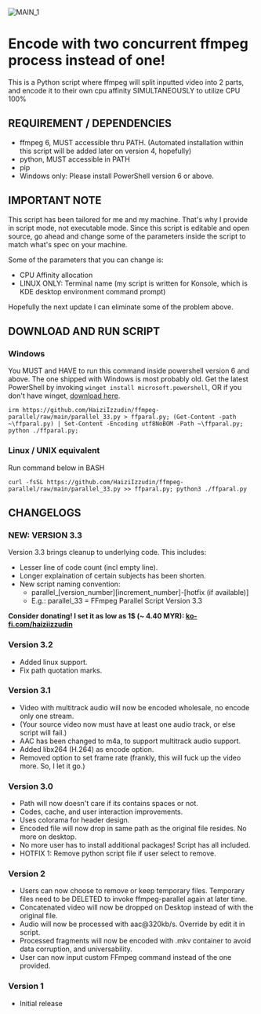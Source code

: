 ![MAIN_1](https://user-images.githubusercontent.com/79714350/215285318-486b5db3-a3bf-479b-af53-0f8160533f8c.gif)



# Encode with two concurrent ffmpeg process instead of one!
This is a Python script where ffmpeg will split inputted video into 2 parts, and encode it to their own cpu affinity SIMULTANEOUSLY to utilize CPU 100%

## REQUIREMENT / DEPENDENCIES
- ffmpeg 6, MUST accessible thru PATH. (Automated installation within this script will be added later on version 4, hopefully)
- python, MUST accessible in PATH
- pip
- Windows only: Please install PowerShell version 6 or above.

## IMPORTANT NOTE
This script has been tailored for me and my machine. That's why I provide in script mode, not executable mode. Since this script is editable and open source, go ahead and change some of the parameters inside the script to match what's spec on your machine.

Some of the parameters that you can change is:
  - CPU Affinity allocation
  - LINUX ONLY: Terminal name (my script is written for Konsole, which is KDE desktop environment command prompt)
  
Hopefully the next update I can eliminate some of the problem above.

## DOWNLOAD AND RUN SCRIPT
### Windows
You MUST and HAVE to run this command inside powershell version 6 and above. The one shipped with Windows is most probably old. Get the latest PowerShell by invoking `winget install microsoft.powershell`, OR if you don't have winget, [download here](https://learn.microsoft.com/en-gb/powershell/scripting/install/installing-powershell-on-windows?view=powershell-7.3#msi).
```
irm https://github.com/HaiziIzzudin/ffmpeg-parallel/raw/main/parallel_33.py > ffparal.py; (Get-Content -path ~\ffparal.py) | Set-Content -Encoding utf8NoBOM -Path ~\ffparal.py; python ./ffparal.py;
```

### Linux / UNIX equivalent
Run command below in BASH
```
curl -fsSL https://github.com/HaiziIzzudin/ffmpeg-parallel/raw/main/parallel_33.py >> ffparal.py; python3 ./ffparal.py
```

## CHANGELOGS
### **NEW: VERSION 3.3**
Version 3.3 brings cleanup to underlying code. This includes:
- Lesser line of code count (incl empty line).
- Longer explaination of certain subjects has been shorten.
- New script naming convention:
    - parallel_[version_number][increment_number]-[hotfix (if available)]
    - E.g.: parallel_33 = FFmpeg Parallel Script Version 3.3

**Consider donating! I set it as low as 1$ (~ 4.40 MYR):
[ko-fi.com/haiziizzudin](https://ko-fi.com/haiziizzudin)**

### Version 3.2
- Added linux support.
- Fix path quotation marks.

### Version 3.1
- Video with multitrack audio will now be encoded wholesale, no encode only one stream.
- (Your source video now must have at least one audio track, or else script will fail.)
- AAC has been changed to m4a, to support multitrack audio support.
- Added libx264 (H.264) as encode option.
- Removed option to set frame rate (frankly, this will fuck up the video more. So, I let it go.)


### Version 3.0
- Path will now doesn't care if its contains spaces or not.
- Codes, cache, and user interaction improvements.
- Uses colorama for header design.
- Encoded file will now drop in same path as the original file resides. No more on desktop.
- No more user has to install additional packages! Script has all included.
- HOTFIX 1: Remove python script file if user select to remove.

### Version 2
- Users can now choose to remove or keep temporary files. Temporary files need to be DELETED to invoke ffmpeg-parallel again at later time.
- Concatenated video will now be dropped on Desktop instead of with the original file.
- Audio will now be processed with aac@320kb/s. Override by edit it in script.
- Processed fragments will now be encoded with .mkv container to avoid data corruption, and universability.
- User can now input custom FFmpeg command instead of the one provided.

### Version 1
- Initial release



